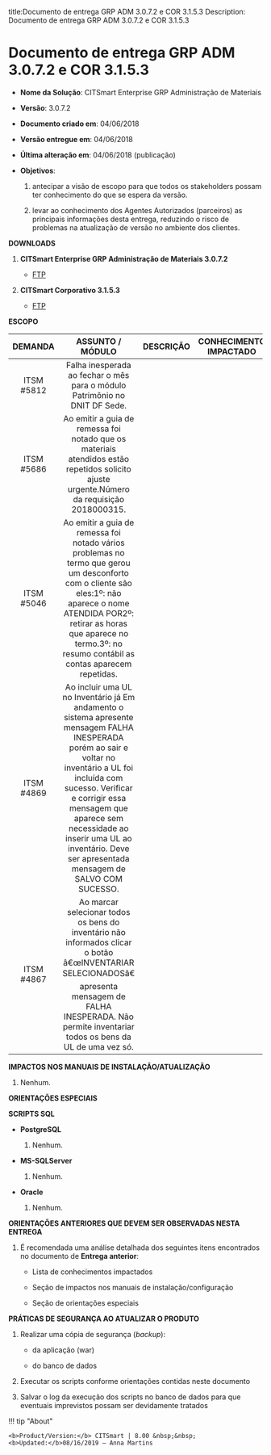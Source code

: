 title:Documento de entrega GRP ADM 3.0.7.2 e COR 3.1.5.3
Description: Documento de entrega GRP ADM 3.0.7.2 e COR 3.1.5.3

# Documento de entrega GRP ADM 3.0.7.2 e COR 3.1.5.3

-   **Nome da Solução**: CITSmart Enterprise GRP Administração de Materiais

-   **Versão**: 3.0.7.2

-   **Documento criado em**: 04/06/2018

-   **Versão entregue em**: 04/06/2018

-   **Última alteração em**: 04/06/2018 (publicação)

-   **Objetivos**:

    1.  antecipar a visão de escopo para que todos os stakeholders possam ter
        conhecimento do que se espera da versão.

    2.  levar ao conhecimento dos Agentes Autorizados (parceiros) as principais
        informações desta entrega, reduzindo o risco de problemas na atualização
        de versão no ambiente dos clientes.

**DOWNLOADS**

1.  **CITSmart Enterprise GRP Administração de Materiais 3.0.7.2**

    -   [FTP](http://kb.citsmartcloud.com/entregas/grpadm/Enterprise/3.0.7.2)

2.  **CITSmart Corporativo 3.1.5.3**

    -   [FTP](http://kb.citsmartcloud.com/entregas/corporativo/Enterprise/3.1.5.3)

**ESCOPO**


|   DEMANDA  |                                                                                                                                                    ASSUNTO / MÓDULO                                                                                                                                                   | DESCRIÇÃO | CONHECIMENTO IMPACTADO |
|:----------:|:---------------------------------------------------------------------------------------------------------------------------------------------------------------------------------------------------------------------------------------------------------------------------------------------------------------------:|:---------:|:----------------------:|
| ITSM #5812 |                                                                                                                       Falha inesperada ao fechar o mês para o módulo Patrimônio no DNIT DF Sede.                                                                                                                      |           |                        |
| ITSM #5686 |                                                                                       Ao emitir a guia de remessa foi notado que os materiais atendidos estão repetidos solicito ajuste urgente.Número da requisição 2018000315.                                                                                      |           |                        |
| ITSM #5046 |                                   Ao emitir a guia de remessa foi notado vários problemas no termo que gerou um desconforto com o cliente são eles:1º: não aparece o nome ATENDIDA POR2º: retirar as horas que aparece no termo.3º: no resumo contábil as contas aparecem repetidas.                                  |           |                        |
| ITSM #4869 | Ao incluir uma UL no Inventário já Em andamento o sistema apresente mensagem FALHA INESPERADA porém ao sair e voltar no inventário a UL foi incluída com sucesso. Verificar e corrigir essa mensagem que aparece sem necessidade ao inserir uma UL ao inventário. Deve ser apresentada mensagem de SALVO COM SUCESSO. |           |                        |
| ITSM #4867 |                                                    Ao marcar selecionar todos os bens do inventário não informados clicar o botão â€œINVENTARIAR SELECIONADOSâ€ apresenta mensagem de FALHA INESPERADA. Não permite inventariar todos os bens da UL de uma vez só.                                                    |           |                        |



**IMPACTOS NOS MANUAIS DE INSTALAÇÃO/ATUALIZAÇÃO**

1.  Nenhum.

**ORIENTAÇÕES ESPECIAIS**

**SCRIPTS SQL**

-   **PostgreSQL**

    1.  Nenhum.

-   **MS-SQLServer**

    1.  Nenhum.

-   **Oracle**

    1.  Nenhum.

**ORIENTAÇÕES ANTERIORES QUE DEVEM SER OBSERVADAS NESTA ENTREGA**

1.  É recomendada uma análise detalhada dos seguintes itens encontrados no
    documento de **Entrega anterior**:

    -   Lista de conhecimentos impactados

    -   Seção de impactos nos manuais de instalação/configuração

    -   Seção de orientações especiais

**PRÁTICAS DE SEGURANÇA AO ATUALIZAR O PRODUTO**

1.  Realizar uma cópia de segurança (*backup*):

    -   da aplicação (war)

    -   do banco de dados

2.  Executar os scripts conforme orientações contidas neste documento

3.  Salvar o log da execução dos scripts no banco de dados para que eventuais
    imprevistos possam ser devidamente tratados

!!! tip "About"

    <b>Product/Version:</b> CITSmart | 8.00 &nbsp;&nbsp;
    <b>Updated:</b>08/16/2019 – Anna Martins
